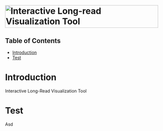 # <img src="https://github.com/jaclew/IVLT/blob/main/ILVT.png" alt="Interactive Long-read Visualization Tool" width="500" height="74" align="middle">

## Table of Contents
* [Introduction](https://github.com/jaclew/IVLT/#introduction)
* [Test](https://github.com/jaclew/IVLT/#test)


# Introduction
Interactive Long-Read Visualization Tool

# Test
Asd
